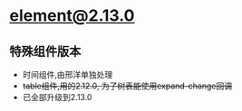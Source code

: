 # element@2.13.0

## 特殊组件版本
- 时间组件,由邢洋单独处理
- ~~table组件,用的2.12.0, 为了树表能使用expand-change回调~~
- 已全部升级到2.13.0
